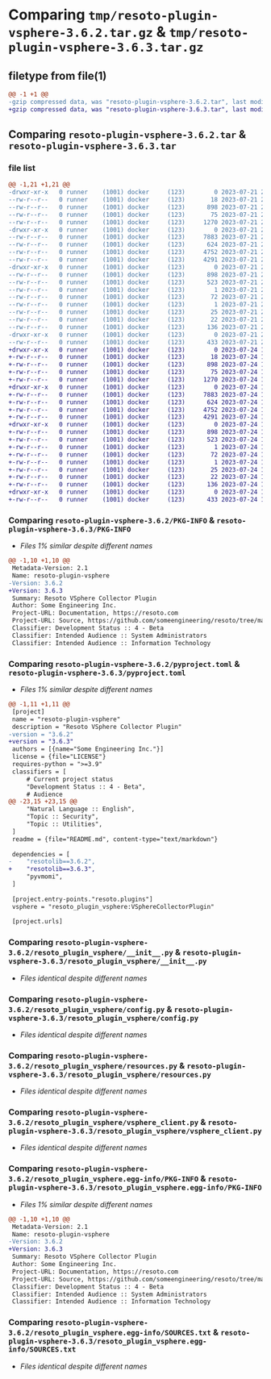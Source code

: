 # Comparing `tmp/resoto-plugin-vsphere-3.6.2.tar.gz` & `tmp/resoto-plugin-vsphere-3.6.3.tar.gz`

## filetype from file(1)

```diff
@@ -1 +1 @@
-gzip compressed data, was "resoto-plugin-vsphere-3.6.2.tar", last modified: Fri Jul 21 22:10:39 2023, max compression
+gzip compressed data, was "resoto-plugin-vsphere-3.6.3.tar", last modified: Mon Jul 24 12:13:58 2023, max compression
```

## Comparing `resoto-plugin-vsphere-3.6.2.tar` & `resoto-plugin-vsphere-3.6.3.tar`

### file list

```diff
@@ -1,21 +1,21 @@
-drwxr-xr-x   0 runner    (1001) docker     (123)        0 2023-07-21 22:10:39.079808 resoto-plugin-vsphere-3.6.2/
--rw-r--r--   0 runner    (1001) docker     (123)       18 2023-07-21 22:06:14.000000 resoto-plugin-vsphere-3.6.2/MANIFEST.in
--rw-r--r--   0 runner    (1001) docker     (123)      898 2023-07-21 22:10:39.079808 resoto-plugin-vsphere-3.6.2/PKG-INFO
--rw-r--r--   0 runner    (1001) docker     (123)       75 2023-07-21 22:06:14.000000 resoto-plugin-vsphere-3.6.2/README.md
--rw-r--r--   0 runner    (1001) docker     (123)     1270 2023-07-21 22:06:14.000000 resoto-plugin-vsphere-3.6.2/pyproject.toml
-drwxr-xr-x   0 runner    (1001) docker     (123)        0 2023-07-21 22:10:39.075808 resoto-plugin-vsphere-3.6.2/resoto_plugin_vsphere/
--rw-r--r--   0 runner    (1001) docker     (123)     7883 2023-07-21 22:06:14.000000 resoto-plugin-vsphere-3.6.2/resoto_plugin_vsphere/__init__.py
--rw-r--r--   0 runner    (1001) docker     (123)      624 2023-07-21 22:06:14.000000 resoto-plugin-vsphere-3.6.2/resoto_plugin_vsphere/config.py
--rw-r--r--   0 runner    (1001) docker     (123)     4752 2023-07-21 22:06:14.000000 resoto-plugin-vsphere-3.6.2/resoto_plugin_vsphere/resources.py
--rw-r--r--   0 runner    (1001) docker     (123)     4291 2023-07-21 22:06:14.000000 resoto-plugin-vsphere-3.6.2/resoto_plugin_vsphere/vsphere_client.py
-drwxr-xr-x   0 runner    (1001) docker     (123)        0 2023-07-21 22:10:39.079808 resoto-plugin-vsphere-3.6.2/resoto_plugin_vsphere.egg-info/
--rw-r--r--   0 runner    (1001) docker     (123)      898 2023-07-21 22:10:39.000000 resoto-plugin-vsphere-3.6.2/resoto_plugin_vsphere.egg-info/PKG-INFO
--rw-r--r--   0 runner    (1001) docker     (123)      523 2023-07-21 22:10:39.000000 resoto-plugin-vsphere-3.6.2/resoto_plugin_vsphere.egg-info/SOURCES.txt
--rw-r--r--   0 runner    (1001) docker     (123)        1 2023-07-21 22:10:39.000000 resoto-plugin-vsphere-3.6.2/resoto_plugin_vsphere.egg-info/dependency_links.txt
--rw-r--r--   0 runner    (1001) docker     (123)       72 2023-07-21 22:10:39.000000 resoto-plugin-vsphere-3.6.2/resoto_plugin_vsphere.egg-info/entry_points.txt
--rw-r--r--   0 runner    (1001) docker     (123)        1 2023-07-21 22:08:00.000000 resoto-plugin-vsphere-3.6.2/resoto_plugin_vsphere.egg-info/not-zip-safe
--rw-r--r--   0 runner    (1001) docker     (123)       25 2023-07-21 22:10:39.000000 resoto-plugin-vsphere-3.6.2/resoto_plugin_vsphere.egg-info/requires.txt
--rw-r--r--   0 runner    (1001) docker     (123)       22 2023-07-21 22:10:39.000000 resoto-plugin-vsphere-3.6.2/resoto_plugin_vsphere.egg-info/top_level.txt
--rw-r--r--   0 runner    (1001) docker     (123)      136 2023-07-21 22:10:39.079808 resoto-plugin-vsphere-3.6.2/setup.cfg
-drwxr-xr-x   0 runner    (1001) docker     (123)        0 2023-07-21 22:10:39.079808 resoto-plugin-vsphere-3.6.2/test/
--rw-r--r--   0 runner    (1001) docker     (123)      433 2023-07-21 22:06:14.000000 resoto-plugin-vsphere-3.6.2/test/test_config.py
+drwxr-xr-x   0 runner    (1001) docker     (123)        0 2023-07-24 12:13:58.526855 resoto-plugin-vsphere-3.6.3/
+-rw-r--r--   0 runner    (1001) docker     (123)       18 2023-07-24 12:09:35.000000 resoto-plugin-vsphere-3.6.3/MANIFEST.in
+-rw-r--r--   0 runner    (1001) docker     (123)      898 2023-07-24 12:13:58.526855 resoto-plugin-vsphere-3.6.3/PKG-INFO
+-rw-r--r--   0 runner    (1001) docker     (123)       75 2023-07-24 12:09:35.000000 resoto-plugin-vsphere-3.6.3/README.md
+-rw-r--r--   0 runner    (1001) docker     (123)     1270 2023-07-24 12:09:35.000000 resoto-plugin-vsphere-3.6.3/pyproject.toml
+drwxr-xr-x   0 runner    (1001) docker     (123)        0 2023-07-24 12:13:58.522855 resoto-plugin-vsphere-3.6.3/resoto_plugin_vsphere/
+-rw-r--r--   0 runner    (1001) docker     (123)     7883 2023-07-24 12:09:35.000000 resoto-plugin-vsphere-3.6.3/resoto_plugin_vsphere/__init__.py
+-rw-r--r--   0 runner    (1001) docker     (123)      624 2023-07-24 12:09:35.000000 resoto-plugin-vsphere-3.6.3/resoto_plugin_vsphere/config.py
+-rw-r--r--   0 runner    (1001) docker     (123)     4752 2023-07-24 12:09:35.000000 resoto-plugin-vsphere-3.6.3/resoto_plugin_vsphere/resources.py
+-rw-r--r--   0 runner    (1001) docker     (123)     4291 2023-07-24 12:09:35.000000 resoto-plugin-vsphere-3.6.3/resoto_plugin_vsphere/vsphere_client.py
+drwxr-xr-x   0 runner    (1001) docker     (123)        0 2023-07-24 12:13:58.522855 resoto-plugin-vsphere-3.6.3/resoto_plugin_vsphere.egg-info/
+-rw-r--r--   0 runner    (1001) docker     (123)      898 2023-07-24 12:13:58.000000 resoto-plugin-vsphere-3.6.3/resoto_plugin_vsphere.egg-info/PKG-INFO
+-rw-r--r--   0 runner    (1001) docker     (123)      523 2023-07-24 12:13:58.000000 resoto-plugin-vsphere-3.6.3/resoto_plugin_vsphere.egg-info/SOURCES.txt
+-rw-r--r--   0 runner    (1001) docker     (123)        1 2023-07-24 12:13:58.000000 resoto-plugin-vsphere-3.6.3/resoto_plugin_vsphere.egg-info/dependency_links.txt
+-rw-r--r--   0 runner    (1001) docker     (123)       72 2023-07-24 12:13:58.000000 resoto-plugin-vsphere-3.6.3/resoto_plugin_vsphere.egg-info/entry_points.txt
+-rw-r--r--   0 runner    (1001) docker     (123)        1 2023-07-24 12:11:19.000000 resoto-plugin-vsphere-3.6.3/resoto_plugin_vsphere.egg-info/not-zip-safe
+-rw-r--r--   0 runner    (1001) docker     (123)       25 2023-07-24 12:13:58.000000 resoto-plugin-vsphere-3.6.3/resoto_plugin_vsphere.egg-info/requires.txt
+-rw-r--r--   0 runner    (1001) docker     (123)       22 2023-07-24 12:13:58.000000 resoto-plugin-vsphere-3.6.3/resoto_plugin_vsphere.egg-info/top_level.txt
+-rw-r--r--   0 runner    (1001) docker     (123)      136 2023-07-24 12:13:58.526855 resoto-plugin-vsphere-3.6.3/setup.cfg
+drwxr-xr-x   0 runner    (1001) docker     (123)        0 2023-07-24 12:13:58.522855 resoto-plugin-vsphere-3.6.3/test/
+-rw-r--r--   0 runner    (1001) docker     (123)      433 2023-07-24 12:09:35.000000 resoto-plugin-vsphere-3.6.3/test/test_config.py
```

### Comparing `resoto-plugin-vsphere-3.6.2/PKG-INFO` & `resoto-plugin-vsphere-3.6.3/PKG-INFO`

 * *Files 1% similar despite different names*

```diff
@@ -1,10 +1,10 @@
 Metadata-Version: 2.1
 Name: resoto-plugin-vsphere
-Version: 3.6.2
+Version: 3.6.3
 Summary: Resoto VSphere Collector Plugin
 Author: Some Engineering Inc.
 Project-URL: Documentation, https://resoto.com
 Project-URL: Source, https://github.com/someengineering/resoto/tree/main/plugins/vsphere
 Classifier: Development Status :: 4 - Beta
 Classifier: Intended Audience :: System Administrators
 Classifier: Intended Audience :: Information Technology
```

### Comparing `resoto-plugin-vsphere-3.6.2/pyproject.toml` & `resoto-plugin-vsphere-3.6.3/pyproject.toml`

 * *Files 1% similar despite different names*

```diff
@@ -1,11 +1,11 @@
 [project]
 name = "resoto-plugin-vsphere"
 description = "Resoto VSphere Collector Plugin"
-version = "3.6.2"
+version = "3.6.3"
 authors = [{name="Some Engineering Inc."}]
 license = {file="LICENSE"}
 requires-python = ">=3.9"
 classifiers = [
     # Current project status
     "Development Status :: 4 - Beta",
     # Audience
@@ -23,15 +23,15 @@
     "Natural Language :: English",
     "Topic :: Security",
     "Topic :: Utilities",
 ]
 readme = {file="README.md", content-type="text/markdown"}
 
 dependencies = [
-    "resotolib==3.6.2",
+    "resotolib==3.6.3",
     "pyvmomi",
 ]
 
 [project.entry-points."resoto.plugins"]
 vsphere = "resoto_plugin_vsphere:VSphereCollectorPlugin"
 
 [project.urls]
```

### Comparing `resoto-plugin-vsphere-3.6.2/resoto_plugin_vsphere/__init__.py` & `resoto-plugin-vsphere-3.6.3/resoto_plugin_vsphere/__init__.py`

 * *Files identical despite different names*

### Comparing `resoto-plugin-vsphere-3.6.2/resoto_plugin_vsphere/config.py` & `resoto-plugin-vsphere-3.6.3/resoto_plugin_vsphere/config.py`

 * *Files identical despite different names*

### Comparing `resoto-plugin-vsphere-3.6.2/resoto_plugin_vsphere/resources.py` & `resoto-plugin-vsphere-3.6.3/resoto_plugin_vsphere/resources.py`

 * *Files identical despite different names*

### Comparing `resoto-plugin-vsphere-3.6.2/resoto_plugin_vsphere/vsphere_client.py` & `resoto-plugin-vsphere-3.6.3/resoto_plugin_vsphere/vsphere_client.py`

 * *Files identical despite different names*

### Comparing `resoto-plugin-vsphere-3.6.2/resoto_plugin_vsphere.egg-info/PKG-INFO` & `resoto-plugin-vsphere-3.6.3/resoto_plugin_vsphere.egg-info/PKG-INFO`

 * *Files 1% similar despite different names*

```diff
@@ -1,10 +1,10 @@
 Metadata-Version: 2.1
 Name: resoto-plugin-vsphere
-Version: 3.6.2
+Version: 3.6.3
 Summary: Resoto VSphere Collector Plugin
 Author: Some Engineering Inc.
 Project-URL: Documentation, https://resoto.com
 Project-URL: Source, https://github.com/someengineering/resoto/tree/main/plugins/vsphere
 Classifier: Development Status :: 4 - Beta
 Classifier: Intended Audience :: System Administrators
 Classifier: Intended Audience :: Information Technology
```

### Comparing `resoto-plugin-vsphere-3.6.2/resoto_plugin_vsphere.egg-info/SOURCES.txt` & `resoto-plugin-vsphere-3.6.3/resoto_plugin_vsphere.egg-info/SOURCES.txt`

 * *Files identical despite different names*

